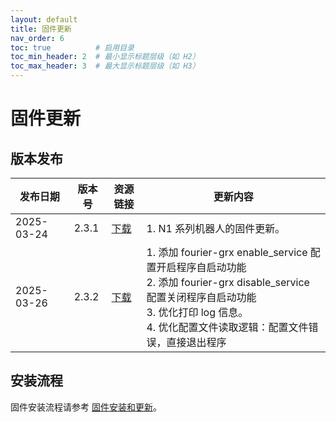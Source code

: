 ```yaml
---
layout: default
title: 固件更新
nav_order: 6
toc: true          # 启用目录
toc_min_header: 2  # 最小显示标题层级（如 H2）
toc_max_header: 3  # 最大显示标题层级（如 H3）
---
```


# 固件更新

## 版本发布

| 发布日期       | 版本号   | 资源链接                                                                                        | 更新内容                                                                                                                                                     |
|------------|-------|---------------------------------------------------------------------------------------------|----------------------------------------------------------------------------------------------------------------------------------------------------------|
| 2025-03-24 | 2.3.1 | [下载](https://fourier-grx-1302548221.cos.ap-shanghai.myqcloud.com/grx/fourier-grx-2.3.1.deb) | 1. N1 系列机器人的固件更新。                                                                                                                                   |
| 2025-03-26 | 2.3.2 | [下载](https://fourier-grx-1302548221.cos.ap-shanghai.myqcloud.com/grx/fourier-grx-2.3.2.deb) | 1. 添加 fourier-grx enable_service 配置开启程序自启动功能 <br/> 2. 添加 fourier-grx disable_service 配置关闭程序自启动功能 <br/> 3. 优化打印 log 信息。 <br/> 4. 优化配置文件读取逻辑：配置文件错误，直接退出程序 |

## 安装流程

固件安装流程请参考 [固件安装和更新](/docs/usage#固件安装和更新)。